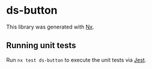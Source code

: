 # ds-button

This library was generated with [Nx](https://nx.dev).

## Running unit tests

Run `nx test ds-button` to execute the unit tests via [Jest](https://jestjs.io).
